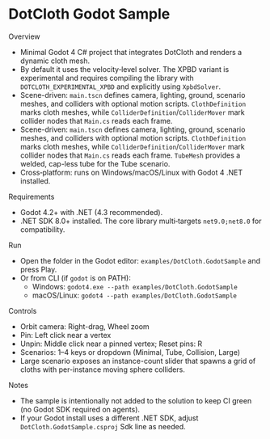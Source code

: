 DotCloth Godot Sample
=====================

Overview
- Minimal Godot 4 C# project that integrates DotCloth and renders a dynamic cloth mesh.
- By default it uses the velocity‑level solver. The XPBD variant is experimental and requires compiling the library with `DOTCLOTH_EXPERIMENTAL_XPBD` and explicitly using `XpbdSolver`.
- Scene-driven: `main.tscn` defines camera, lighting, ground, scenario meshes, and colliders with optional motion scripts. `ClothDefinition` marks cloth meshes, while `ColliderDefinition`/`ColliderMover` mark collider nodes that `Main.cs` reads each frame.
- Scene-driven: `main.tscn` defines camera, lighting, ground, scenario meshes, and colliders with optional motion scripts. `ClothDefinition` marks cloth meshes, while `ColliderDefinition`/`ColliderMover` mark collider nodes that `Main.cs` reads each frame. `TubeMesh` provides a welded, cap-less tube for the Tube scenario.
- Cross‑platform: runs on Windows/macOS/Linux with Godot 4 .NET installed.

Requirements
- Godot 4.2+ with .NET (4.3 recommended).
- .NET SDK 8.0+ installed. The core library multi‑targets `net9.0;net8.0` for compatibility.

Run
- Open the folder in the Godot editor: `examples/DotCloth.GodotSample` and press Play.
- Or from CLI (if `godot` is on PATH):
  - Windows: `godot4.exe --path examples/DotCloth.GodotSample`
  - macOS/Linux: `godot4 --path examples/DotCloth.GodotSample`

Controls
- Orbit camera: Right-drag, Wheel zoom
- Pin: Left click near a vertex
- Unpin: Middle click near a pinned vertex; Reset pins: R
- Scenarios: 1–4 keys or dropdown (Minimal, Tube, Collision, Large)
- Large scenario exposes an instance-count slider that spawns a grid of cloths with per-instance moving sphere colliders.

Notes
- The sample is intentionally not added to the solution to keep CI green (no Godot SDK required on agents).
- If your Godot install uses a different .NET SDK, adjust `DotCloth.GodotSample.csproj` Sdk line as needed.
